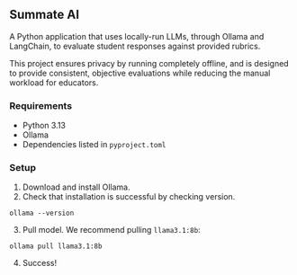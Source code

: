 ## Summate AI

A Python application that uses locally-run LLMs, through Ollama and LangChain, to evaluate student responses against provided rubrics.

This project ensures privacy by running completely offline, and is designed to provide consistent, objective evaluations while reducing the manual workload for educators.

### Requirements
* Python 3.13
* Ollama
* Dependencies listed in `pyproject.toml`

### Setup
1. Download and install Ollama.
2. Check that installation is successful by checking version.
```cli
ollama --version
```
3. Pull model. We recommend pulling `llama3.1:8b`:
```cli
ollama pull llama3.1:8b
```
4. Success!